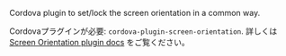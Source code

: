 
Cordova plugin to set/lock the screen orientation in a common way.

Cordovaプラグインが必要: `cordova-plugin-screen-orientation`. 詳しくは [Screen Orientation plugin docs](https://github.com/apache/cordova-plugin-screen-orientation) をご覧ください。
